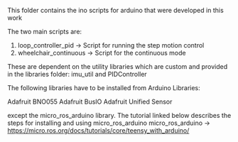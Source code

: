 This folder contains the ino scripts for arduino that were developed in this work

The two main scripts are:

1. loop_controller_pid -> Script for running the step motion control
2. wheelchair_continuous -> Script for the continuous mode

These are dependent on the utility libraries which are custom and provided in the libraries folder:
imu_util and PIDController

The following libraries have to be installed from Arduino Libraries:

Adafruit BNO055
Adafruit BusIO
Adafruit Unified Sensor


except the micro_ros_arduino library. The tutorial linked below describes the steps for installing and using micro_ros_arduino
micro_ros_arduino -> https://micro.ros.org/docs/tutorials/core/teensy_with_arduino/
